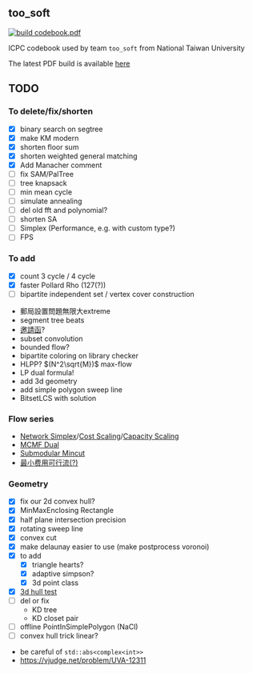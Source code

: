 too_soft
----

<!-- ![build status](https://github.com/casperwang/too_soft/workflows/build%20codebook.pdf/badge.svg) -->
[![build codebook.pdf](https://github.com/casperwang/too_soft/actions/workflows/main.yml/badge.svg)](https://github.com/casperwang/too_soft/actions/workflows/main.yml)

ICPC codebook used by team `too_soft` from National Taiwan University

The latest PDF build is available [here](https://github.com/casperwang/too_soft/raw/master/pdf/codebook.pdf)

## TODO

### To delete/fix/shorten
* [x] binary search on segtree
* [x] make KM modern
* [x] shorten floor sum
* [x] shorten weighted general matching
* [x] Add Manacher comment
* [ ] fix SAM/PalTree
* [ ] tree knapsack
* [ ] min mean cycle
* [ ] simulate annealing
* [ ] del old fft and polynomial?
* [ ] shorten SA
* [ ] Simplex (Performance, e.g. with custom type?)
* [ ] FPS

### To add
* [x] count 3 cycle / 4 cycle
* [x] faster Pollard Rho (127(?))
* [ ] bipartite independent set / vertex cover construction
* 郵局設置問題無限大extreme
* segment tree beats
* [邀請函](https://omeletwithoutegg.github.io/2020/11/22/TIOJ-1978/)?
* subset convolution
* bounded flow?
* bipartite coloring on library checker
* HLPP? $(N^2\sqrt{M})$ max-flow
* LP dual formula!
* add 3d geometry
* add simple polygon sweep line
* BitsetLCS with solution

### Flow series
* [Network Simplex](https://gist.github.com/brunodccarvalho/fb9f2b47d7f8469d209506b336013473)/[Cost Scaling](https://ideone.com/q6PWgB)/[Capacity Scaling](https://ouuan.github.io/post/%E5%9F%BA%E4%BA%8E-capacity-scaling-%E7%9A%84%E5%BC%B1%E5%A4%9A%E9%A1%B9%E5%BC%8F%E5%A4%8D%E6%9D%82%E5%BA%A6%E6%9C%80%E5%B0%8F%E8%B4%B9%E7%94%A8%E6%B5%81%E7%AE%97%E6%B3%95/)
* [MCMF Dual](https://github.com/brianbbsu/8BQube/commit/6277ef72c0f371195d79a432e374b44ed77a9807)
* [Submodular Mincut](https://theory-and-me.hatenablog.com/entry/2020/03/17/180157)
* [最小费用可行流(?)](https://www.cnblogs.com/smashfun/p/13259192.html)

### Geometry
* [x] fix our 2d convex hull?
* [x] MinMaxEnclosing Rectangle
* [x] half plane intersection precision
* [x] rotating sweep line
* [x] convex cut
* [x] make delaunay easier to use (make postprocess voronoi)
* [x] to add
    * [x] triangle hearts?
    * [x] adaptive simpson?
    * [x] 3d point class
* [x] [3d hull test](https://vjudge.net/problem/HDU-3662)
* [ ] del or fix
    * KD tree
    * KD closet pair
* [ ] offline PointInSimplePolygon (NaCl)
* [ ] convex hull trick linear?
* be careful of `std::abs<complex<int>>`
* https://vjudge.net/problem/UVA-12311
